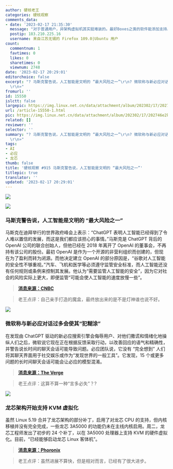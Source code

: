```yaml
---
author: 硬核老王
categories: 硬核观察
comments_data:
- date: '2023-02-17 21:35:30'
  message: "对于普通用户，异架构虚拟机其实挺难装的。最好Boxes之类的软件能添加支持。<br />\r\n<br />\r\nAarch64之类的电脑太贵。树梅派价格都翻了几倍。"
  postip: 183.210.225.16
  username: 来自江苏无锡的 Firefox 109.0|Ubuntu 用户
count:
  commentnum: 1
  favtimes: 0
  likes: 0
  sharetimes: 0
  viewnum: 2748
date: '2023-02-17 20:29:01'
editorchoice: false
excerpt: "? 马斯克警告说，人工智能是文明的 “最大风险之一”\r\n? 微软称与新必应对话过多会使其“犯糊涂”\r\n? 龙芯架构开始支持 KVM 虚拟化\r\n»
  \r\n»"
fromurl: ''
id: 15550
islctt: false
largepic: https://img.linux.net.cn/data/attachment/album/202302/17/202746e2k2o5doil5il269.jpg
url: /article-15550-1.html
pic: https://img.linux.net.cn/data/attachment/album/202302/17/202746e2k2o5doil5il269.jpg.thumb.jpg
related: []
reviewer: ''
selector: ''
summary: "? 马斯克警告说，人工智能是文明的 “最大风险之一”\r\n? 微软称与新必应对话过多会使其“犯糊涂”\r\n? 龙芯架构开始支持 KVM 虚拟化\r\n»
  \r\n»"
tags:
- AI
- 必应
- 龙芯
thumb: false
title: '硬核观察 #915 马斯克警告说，人工智能是文明的 “最大风险之一”'
titlepic: true
translator: ''
updated: '2023-02-17 20:29:01'
---
```


![](https://img.linux.net.cn/data/attachment/album/202302/17/202746e2k2o5doil5il269.jpg)


![](https://img.linux.net.cn/data/attachment/album/202302/17/202753lfx2xxw42v43gzix.jpg)


### 马斯克警告说，人工智能是文明的 “最大风险之一”


马斯克在迪拜举行的世界政府峰会上表示：“ChatGPT 表明人工智能已经得到了令人难以置信的发展，而这是我们都应该担心的事情。”马斯克是 ChatGPT 背后的 OpenAI 公司的联合创始人，但他已经在 2018 年离开了 OpenAI 的董事会，不再持有该公司的股份。最初 OpenAI 是作为一个开源的非营利组织而创建的，但现在为了盈利而转为闭源。而他决定建立 OpenAI 的部分原因是，“谷歌对人工智能的安全性不够重视。”汽车、飞机和医学等必须遵守监管安全标准，而人工智能还没有任何规则或条例来控制其发展。他认为“需要监管人工智能的安全”，因为它对社会的风险实际上更大，即便监管“可能会使人工智能的速度放慢一些”。



> 
> **[消息来源：CNBC](https://www.cnbc.com/2023/02/15/elon-musk-co-founder-of-chatgpt-creator-openai-warns-of-ai-society-risk.html)**
> 
> 
> 



> 
> 老王点评：自己亲手打造的魔盒，最终放出来的是不是灯神谁也说不好。
> 
> 
> 


![](https://img.linux.net.cn/data/attachment/album/202302/17/202813otmmmslmolsofsvm.jpg)


### 微软称与新必应对话过多会使其“犯糊涂”


在发现由 ChatGPT 驱动的新必应搜索引擎会侮辱用户、对他们撒谎和情绪化地操纵人们之后，微软说它现在正在根据反馈采取行动，以改善回应的语气和精确性，并警告说长时间的聊天会话可能导致问题。必应团队说，它没有 “完全想到” 人们将其聊天界面用于社交娱乐或作为“发现世界的一般工具”。它发现，15 个或更多问题的长时间聊天会话可能会让必应的模型混淆。



> 
> **[消息来源：The Verge](https://www.theverge.com/2023/2/16/23602335/microsoft-bing-ai-testing-learnings-response)**
> 
> 
> 



> 
> 老王点评：这算不算一种“言多必失”？?
> 
> 
> 


![](https://img.linux.net.cn/data/attachment/album/202302/17/202825hfcz6lss96fj6cm4.jpg)


### 龙芯架构开始支持 KVM 虚拟化


虽然 Linux 5.19 合并了龙芯架构的部分补丁，启用了对龙芯 CPU 的支持，但内核移植并没有完全完成，一些龙芯 3A5000 的功能仍未在主线内核启用。周二，龙芯工程师发出了初步的 24 个补丁，以在 3A5000 处理器上支持 KVM 的硬件虚拟化。目前，“已经能够启动龙芯 Linux 客体机”。



> 
> **[消息来源：Phoronix](https://www.phoronix.com/news/LoongArch-Linux-KVM)**
> 
> 
> 



> 
> 老王点评：虽然进展不算快，但是相对而言，已经有了很大进步。
> 
> 
>